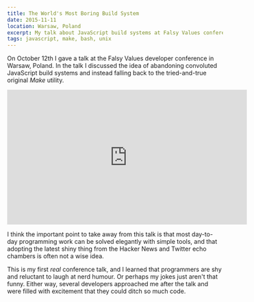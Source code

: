 ```yaml
---
title: The World's Most Boring Build System
date: 2015-11-11
location: Warsaw, Poland
excerpt: My talk about JavaScript build systems at Falsy Values conference in Warsaw, Poland
tags: javascript, make, bash, unix
---
```


<span class="run-in"><span class="drop">O</span>n October 12th</span> I gave a
talk at the Falsy Values developer conference in Warsaw, Poland. In the talk I
discussed the idea of abandoning convoluted JavaScript build systems and instead
falling back to the tried-and-true original *Make* utility.

<div class="youtube-embed">
  <iframe width="560" height="315" src="https://www.youtube.com/embed/JdqBbBazSPE" frameborder="0" allowfullscreen></iframe>
</div>

I think the important point to take away from this talk is that most day-to-day
programming work can be solved elegantly with simple tools, and that adopting
the latest shiny thing from the Hacker News and Twitter echo chambers is often
not a wise idea.

This is my first *real* conference talk, and I learned that programmers are shy
and reluctant to laugh at nerd humour. Or perhaps my jokes just aren't that
funny. Either way, several developers approached me after the talk and were
filled with excitement that they could ditch so much code.

